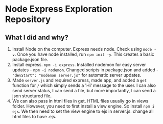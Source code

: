 # Node Express Exploration Repository

## What I did and why?

1. Install Node on the computer. Express needs node. Check using `node -v`. Once you have node installed, run `npm init -y`. This creates a basic package.json file.
2. Install express. `npm -i express`. Installed nodemon for easy server updates - `npm -i nodemon`. Changed scripts in package.json and added - `"devStart": "nodemon server.js"` for automatic server updates. 
3. Made `server.js` and required express, made app, and added a `get` function for `/` which simply sends a 'Hi' message to the user. I can also send server status, I can send a file, but more importantly, I can send a json structured file.
4. We can also pass in html files in get. HTML files usually go in views folder. However, you need to first install a view engine. So install `npm i ejs`. We then need to set the view engine to ejs in server.js. change all html files to have .ejs.